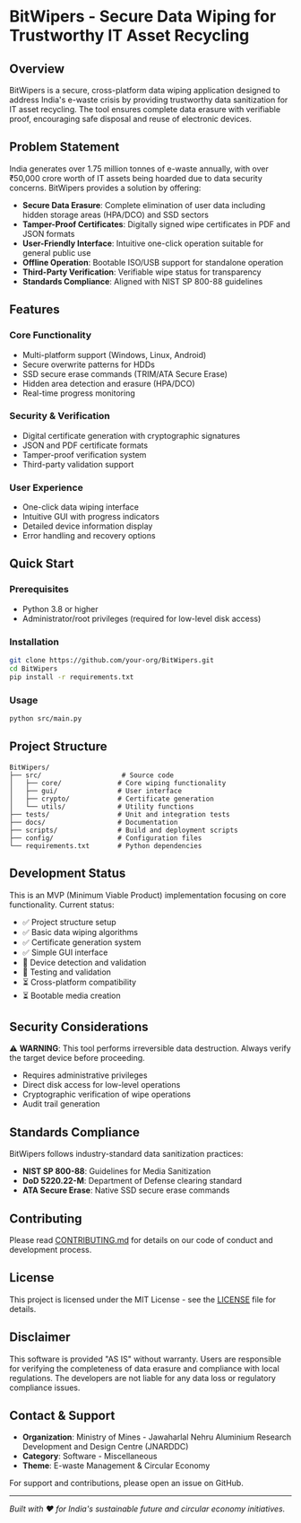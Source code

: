 # BitWipers - Secure Data Wiping for Trustworthy IT Asset Recycling

## Overview

BitWipers is a secure, cross-platform data wiping application designed to address India's e-waste crisis by providing trustworthy data sanitization for IT asset recycling. The tool ensures complete data erasure with verifiable proof, encouraging safe disposal and reuse of electronic devices.

## Problem Statement

India generates over 1.75 million tonnes of e-waste annually, with over ₹50,000 crore worth of IT assets being hoarded due to data security concerns. BitWipers provides a solution by offering:

- **Secure Data Erasure**: Complete elimination of user data including hidden storage areas (HPA/DCO) and SSD sectors
- **Tamper-Proof Certificates**: Digitally signed wipe certificates in PDF and JSON formats
- **User-Friendly Interface**: Intuitive one-click operation suitable for general public use
- **Offline Operation**: Bootable ISO/USB support for standalone operation
- **Third-Party Verification**: Verifiable wipe status for transparency
- **Standards Compliance**: Aligned with NIST SP 800-88 guidelines

## Features

### Core Functionality
- Multi-platform support (Windows, Linux, Android)
- Secure overwrite patterns for HDDs
- SSD secure erase commands (TRIM/ATA Secure Erase)
- Hidden area detection and erasure (HPA/DCO)
- Real-time progress monitoring

### Security & Verification
- Digital certificate generation with cryptographic signatures
- JSON and PDF certificate formats
- Tamper-proof verification system
- Third-party validation support

### User Experience
- One-click data wiping interface
- Intuitive GUI with progress indicators
- Detailed device information display
- Error handling and recovery options

## Quick Start

### Prerequisites
- Python 3.8 or higher
- Administrator/root privileges (required for low-level disk access)

### Installation
```bash
git clone https://github.com/your-org/BitWipers.git
cd BitWipers
pip install -r requirements.txt
```

### Usage
```bash
python src/main.py
```

## Project Structure
```
BitWipers/
├── src/                    # Source code
│   ├── core/              # Core wiping functionality
│   ├── gui/               # User interface
│   ├── crypto/            # Certificate generation
│   └── utils/             # Utility functions
├── tests/                 # Unit and integration tests
├── docs/                  # Documentation
├── scripts/               # Build and deployment scripts
├── config/                # Configuration files
└── requirements.txt       # Python dependencies
```

## Development Status

This is an MVP (Minimum Viable Product) implementation focusing on core functionality. Current status:

- ✅ Project structure setup
- ✅ Basic data wiping algorithms
- ✅ Certificate generation system
- ✅ Simple GUI interface
- 🔄 Device detection and validation
- 🔄 Testing and validation
- ⏳ Cross-platform compatibility
- ⏳ Bootable media creation

## Security Considerations

⚠️ **WARNING**: This tool performs irreversible data destruction. Always verify the target device before proceeding.

- Requires administrative privileges
- Direct disk access for low-level operations
- Cryptographic verification of wipe operations
- Audit trail generation

## Standards Compliance

BitWipers follows industry-standard data sanitization practices:
- **NIST SP 800-88**: Guidelines for Media Sanitization
- **DoD 5220.22-M**: Department of Defense clearing standard
- **ATA Secure Erase**: Native SSD secure erase commands

## Contributing

Please read [CONTRIBUTING.md](CONTRIBUTING.md) for details on our code of conduct and development process.

## License

This project is licensed under the MIT License - see the [LICENSE](LICENSE) file for details.

## Disclaimer

This software is provided "AS IS" without warranty. Users are responsible for verifying the completeness of data erasure and compliance with local regulations. The developers are not liable for any data loss or regulatory compliance issues.

## Contact & Support

- **Organization**: Ministry of Mines - Jawaharlal Nehru Aluminium Research Development and Design Centre (JNARDDC)
- **Category**: Software - Miscellaneous
- **Theme**: E-waste Management & Circular Economy

For support and contributions, please open an issue on GitHub.

---

*Built with ❤️ for India's sustainable future and circular economy initiatives.*
